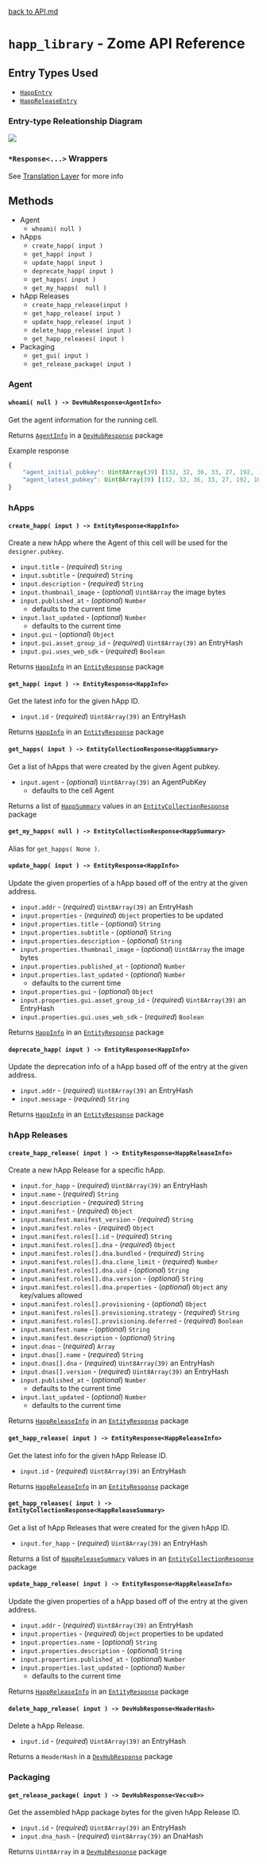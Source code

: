 [back to API.md](../API.md)


# `happ_library` - Zome API Reference

## Entry Types Used

- [`HappEntry`](../Entry_Types.md#happ-happentry)
- [`HappReleaseEntry`](../Entry_Types.md#happ-release-happreleaseentry)


### Entry-type Releationship Diagram
![](https://drive.google.com/a/webheroes.ca/thumbnail?id=1amiyBBUt2JAPz1PhknOv3wFg6v-tKx5I&sz=w1000)


### `*Response<...>` Wrappers
See [Translation Layer](../API.md#translation-layer) for more info



## Methods

- Agent
  - `whoami( null )`
- hApps
  - `create_happ( input )`
  - `get_happ( input )`
  - `update_happ( input )`
  - `deprecate_happ( input )`
  - `get_happs( input )`
  - `get_my_happs(  null )`
- hApp Releases
  - `create_happ_release(input )`
  - `get_happ_release( input )`
  - `update_happ_release( input )`
  - `delete_happ_release( input )`
  - `get_happ_releases( input )`
- Packaging
  - `get_gui( input )`
  - `get_release_package( input )`


### Agent

#### `whoami( null ) -> DevHubResponse<AgentInfo>`
Get the agent information for the running cell.

Returns [`AgentInfo`](https://docs.rs/hdk/0.0.*/hdk/prelude/struct.AgentInfo.html) in a
[`DevHubResponse`](../API.md#translation-layer) package

Example response
```javascript
{
    "agent_initial_pubkey": Uint8Array(39) [132, 32, 36, 33, 27, 192, 10, 137, ...],
    "agent_latest_pubkey": Uint8Array(39) [132, 32, 36, 33, 27, 192, 10, 137, ...]
}
```


### hApps

#### `create_happ( input ) -> EntityResponse<HappInfo>`
Create a new hApp where the Agent of this cell will be used for the `designer.pubkey`.

- `input.title` - (*required*) `String`
- `input.subtitle` - (*required*) `String`
- `input.description` - (*required*) `String`
- `input.thumbnail_image` - (*optional*) `Uint8Array` the image bytes
- `input.published_at` - (*optional*) `Number`
  - defaults to the current time
- `input.last_updated` - (*optional*) `Number`
  - defaults to the current time
- `input.gui` - (*optional*) `Object`
- `input.gui.asset_group_id` - (*required*) `Uint8Array(39)` an EntryHash
- `input.gui.uses_web_sdk` - (*required*) `Boolean`

Returns [`HappInfo`](../Entity_Models.md#happ-info-happinfo) in an
[`EntityResponse`](../API.md#translation-layer) package


#### `get_happ( input ) -> EntityResponse<HappInfo>`
Get the latest info for the given hApp ID.

- `input.id` - (*required*) `Uint8Array(39)` an EntryHash

Returns [`HappInfo`](../Entity_Models.md#happ-info-happinfo) in an
[`EntityResponse`](../API.md#translation-layer) package


#### `get_happs( input ) -> EntityCollectionResponse<HappSummary>`
Get a list of hApps that were created by the given Agent pubkey.

- `input.agent` - (*optional*) `Uint8Array(39)` an AgentPubKey
  - defaults to the cell Agent

Returns a list of [`HappSummary`](../Entity_Models.md#happ-summary-happsummary) values in an
[`EntityCollectionResponse`](../API.md#translation-layer) package


#### `get_my_happs( null ) -> EntityCollectionResponse<HappSummary>`
Alias for `get_happs( None )`.


#### `update_happ( input ) -> EntityResponse<HappInfo>`
Update the given properties of a hApp based off of the entry at the given address.

- `input.addr` - (*required*) `Uint8Array(39)` an EntryHash
- `input.properties` - (*required*) `Object` properties to be updated
- `input.properties.title` - (*optional*) `String`
- `input.properties.subtitle` - (*optional*) `String`
- `input.properties.description` - (*optional*) `String`
- `input.properties.thumbnail_image` - (*optional*) `Uint8Array` the image bytes
- `input.properties.published_at` - (*optional*) `Number`
- `input.properties.last_updated` - (*optional*) `Number`
  - defaults to the current time
- `input.properties.gui` - (*optional*) `Object`
- `input.properties.gui.asset_group_id` - (*required*) `Uint8Array(39)` an EntryHash
- `input.properties.gui.uses_web_sdk` - (*required*) `Boolean`

Returns [`HappInfo`](../Entity_Models.md#happ-info-happinfo) in an
[`EntityResponse`](../API.md#translation-layer) package


#### `deprecate_happ( input ) -> EntityResponse<HappInfo>`
Update the deprecation info of a hApp based off of the entry at the given address.

- `input.addr` - (*required*) `Uint8Array(39)` an EntryHash
- `input.message` - (*required*) `String`

Returns [`HappInfo`](../Entity_Models.md#happ-info-happinfo) in an
[`EntityResponse`](../API.md#translation-layer) package



### hApp Releases

#### `create_happ_release( input ) -> EntityResponse<HappReleaseInfo>`
Create a new hApp Release for a specific hApp.

- `input.for_happ` - (*required*) `Uint8Array(39)` an EntryHash
- `input.name` - (*required*) `String`
- `input.description` - (*required*) `String`
- `input.manifest` - (*required*) `Object`
- `input.manifest.manifest_version` - (*required*) `String`
- `input.manifest.roles` - (*required*) `Object`
- `input.manifest.roles[].id` - (*required*) `String`
- `input.manifest.roles[].dna` - (*required*) `Object`
- `input.manifest.roles[].dna.bundled` - (*required*) `String`
- `input.manifest.roles[].dna.clone_limit` - (*required*) `Number`
- `input.manifest.roles[].dna.uid` - (*optional*) `String`
- `input.manifest.roles[].dna.version` - (*optional*) `String`
- `input.manifest.roles[].dna.properties` - (*optional*) `Object` any key/values allowed
- `input.manifest.roles[].provisioning` - (*optional*) `Object`
- `input.manifest.roles[].provisioning.strategy` - (*required*) `String`
- `input.manifest.roles[].provisioning.deferred` - (*required*) `Boolean`
- `input.manifest.name` - (*optional*) `String`
- `input.manifest.description` - (*optional*) `String`
- `input.dnas` - (*required*) `Array`
- `input.dnas[].name` - (*required*) `String`
- `input.dnas[].dna` - (*required*) `Uint8Array(39)` an EntryHash
- `input.dnas[].version` - (*required*) `Uint8Array(39)` an EntryHash
- `input.published_at` - (*optional*) `Number`
  - defaults to the current time
- `input.last_updated` - (*optional*) `Number`
  - defaults to the current time

Returns [`HappReleaseInfo`](../Entity_Models.md#happ-release-info-happreleaseinfo) in an
[`EntityResponse`](../API.md#translation-layer) package


#### `get_happ_release( input ) -> EntityResponse<HappReleaseInfo>`
Get the latest info for the given hApp Release ID.

- `input.id` - (*required*) `Uint8Array(39)` an EntryHash

Returns [`HappReleaseInfo`](../Entity_Models.md#happ-release-info-happreleaseinfo) in an
[`EntityResponse`](../API.md#translation-layer) package


#### `get_happ_releases( input ) -> EntityCollectionResponse<HappReleaseSummary>`
Get a list of hApp Releases that were created for the given hApp ID.

- `input.for_happ` - (*required*) `Uint8Array(39)` an EntryHash

Returns a list of
[`HappReleaseSummary`](../Entity_Models.md#happ-release-summary-happreleasesummary) values in an
[`EntityCollectionResponse`](../API.md#translation-layer) package


#### `update_happ_release( input ) -> EntityResponse<HappReleaseInfo>`
Update the given properties of a hApp based off of the entry at the given address.

- `input.addr` - (*required*) `Uint8Array(39)` an EntryHash
- `input.properties` - (*required*) `Object` properties to be updated
- `input.properties.name` - (*optional*) `String`
- `input.properties.description` - (*optional*) `String`
- `input.properties.published_at` - (*optional*) `Number`
- `input.properties.last_updated` - (*optional*) `Number`
  - defaults to the current time

Returns [`HappReleaseInfo`](../Entity_Models.md#happ-release-info-happreleaseinfo) in an
[`EntityResponse`](../API.md#translation-layer) package


#### `delete_happ_release( input ) -> DevHubResponse<HeaderHash>`
Delete a hApp Release.

- `input.id` - (*required*) `Uint8Array(39)` an EntryHash

Returns a `HeaderHash` in a [`DevHubResponse`](../API.md#translation-layer) package



### Packaging

#### `get_release_package( input ) -> DevHubResponse<Vec<u8>>`
Get the assembled hApp package bytes for the given hApp Release ID.

- `input.id` - (*required*) `Uint8Array(39)` an EntryHash
- `input.dna_hash` - (*required*) `Uint8Array(39)` an DnaHash

Returns `Uint8Array` in a [`DevHubResponse`](../API.md#translation-layer) package
